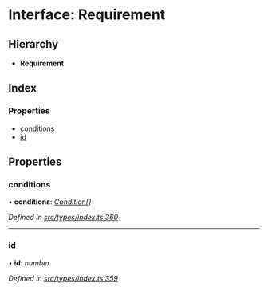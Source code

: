 # Interface: Requirement

## Hierarchy

* **Requirement**

## Index

### Properties

* [conditions](requirement.md#conditions)
* [id](requirement.md#id)

## Properties

###  conditions

• **conditions**: *[Condition](../globals.md#condition)[]*

*Defined in [src/types/index.ts:360](https://github.com/PolymathNetwork/polymesh-sdk/blob/5b409784/src/types/index.ts#L360)*

___

###  id

• **id**: *number*

*Defined in [src/types/index.ts:359](https://github.com/PolymathNetwork/polymesh-sdk/blob/5b409784/src/types/index.ts#L359)*
